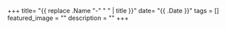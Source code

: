 +++
title= "{{ replace .Name "-" " " | title }}"
date= "{{ .Date }}"
tags = []
featured_image = ""
description = ""
+++

